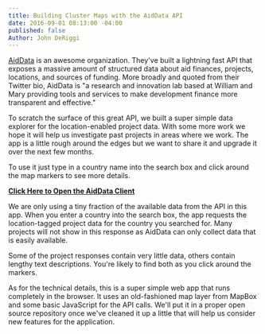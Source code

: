 ```yaml
---
title: Building Cluster Maps with the AidData API
date: 2016-09-01 08:13:00 -04:00
published: false
Author: John DeRiggi
---
```


[AidData](http://aiddata.org/) is an awesome organization. They've built a lightning fast API that exposes a massive amount of structured data about aid finances, projects, locations, and sources of funding.  More broadly and quoted from their Twitter bio, AidData is "a research and innovation lab based at William and Mary providing tools and services to make development finance more transparent and effective."

To scratch the surface of this great API, we built a super simple data explorer for the location-enabled project data. With some more work we hope it will help us investigate past projects in areas where we work. The app is a little rough around the edges but we want to share it and upgrade it over the next few months.

To use it just type in a country name into the search box and click around the map markers to see more details.
<!--more-->

**[Click Here to Open the AidData Client](http://daiblogviz.s3-website-us-east-1.amazonaws.com/)**

We are only using a tiny fraction of the available data from the API in this app. When you enter a country into the search box, the app requests the location-tagged project data for the country you searched for. Many projects will not show in this response as AidData can only collect data that is easily available.

Some of the project responses contain very little data, others contain lengthy text descriptions. You're likely to find both as you click around the markers.

As for the technical details, this is a super simple web app that runs completely in the browser. It uses an old-fashioned map layer from MapBox and some basic JavaScript for the API calls. We'll put it in a proper open source repository once we've cleaned it up a little that will help us consider new features for the application.

